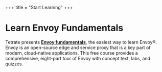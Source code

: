 +++
title = "Start Learning"
+++

# Learn Envoy Fundamentals

Tetrate presents [**Envoy fundamentals**](https://academy.tetrate.io/courses/envoy-fundamentals), the easiest way to
learn Envoy®. Envoy is an open-source edge and service proxy that is a key part of modern, cloud-native applications.
This free course provides a comprehensive, eight-part tour of Envoy with concept text, labs, and quizzes.
